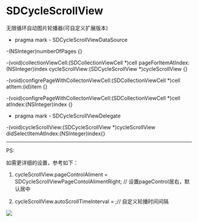 # SDCycleScrollView
无限循环自动图片轮播器(可自定义扩展版本)

- pragma mark - SDCycleScrollViewDataSource

-(NSInteger)numberOfPages {}

-(void)collectionViewCell:(SDCollectionViewCell *)cell pageForItemAtIndex:(NSInteger)index cycleScrollView:(SDCycleScrollView *)cycleScrollView {}

-(void)configrePageWithCollectonViewCell:(SDCollectionViewCell *)cell atItem:(id)item {}

-(void)configrePageWithCollectonViewCell:(SDCollectionViewCell *)cell atIndex:(NSInteger)index {}

- pragma mark - SDCycleScrollViewDelegate

-(void)cycleScrollView:(SDCycleScrollView *)cycleScrollView didSelectItemAtIndex:(NSInteger)index{}
    
    
 ---------------------------------------------------------------------------------------------------------------
 
 PS:
 
 如需更详细的设置，参考如下：
 
 1. cycleScrollView.pageControlAliment = SDCycleScrollViewPageContolAlimentRight; // 设置pageControl居右，默认居中
 
 2. cycleScrollView.autoScrollTimeInterval = ;// 自定义轮播时间间隔 


![](http://cdn.cocimg.com/bbs/attachment/Fid_19/19_441660_d01407e9c4b63d1.gif)
